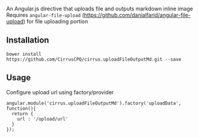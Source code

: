 An Angular.js directive that uploads file and outputs markdown inline image   
Requires `angular-file-upload` (https://github.com/danialfarid/angular-file-upload) for file uploading portion

## Installation 

`bower install https://github.com/CirrusCPQ/cirrus.uploadFileOutputMd.git --save`

## Usage

Configure upload url using factory/provider

```
angular.module('cirrus.uploadFileOutputMd').factory('uploadData', function(){
  return {
    url : '/upload/url'
  }
});
```
